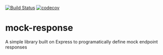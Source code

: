 [![Build Status](https://travis-ci.org/jamesmckenzie/mock-response.svg?branch=master)](https://travis-ci.org/jamesmckenzie/mock-response) [![codecov](https://codecov.io/gh/jamesmckenzie/mock-response/branch/master/graph/badge.svg)](https://codecov.io/gh/jamesmckenzie/mock-response)


# mock-response
A simple library built on Express to programatically define mock endpoint responses
